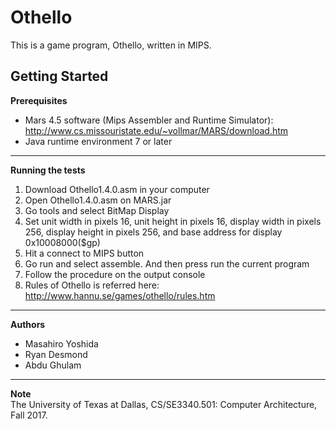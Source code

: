 Othello
==============================
This is a game program, Othello, written in MIPS.

Getting Started
-----------------
**Prerequisites** 
- Mars 4.5 software (Mips Assembler and Runtime Simulator): http://www.cs.missouristate.edu/~vollmar/MARS/download.htm
- Java runtime environment 7 or later
--------------------
**Running the tests** 
1.  Download Othello1.4.0.asm in your computer
2.	Open Othello1.4.0.asm on MARS.jar
3.	Go tools and select BitMap Display
4.	Set unit width in pixels 16, unit height in pixels 16, display width in pixels 256, display height in pixels 256, and base address for display 0x10008000($gp)
5.	Hit a connect to MIPS button
6.	Go run and select assemble. And then press run the current program
7.	Follow the procedure on the output console
8.	Rules of Othello is referred here: http://www.hannu.se/games/othello/rules.htm
---------------
**Authors** 
- Masahiro Yoshida
- Ryan Desmond
- Abdu Ghulam
---------------------
**Note**  
The University of Texas at Dallas, CS/SE3340.501: Computer Architecture, Fall 2017. 
